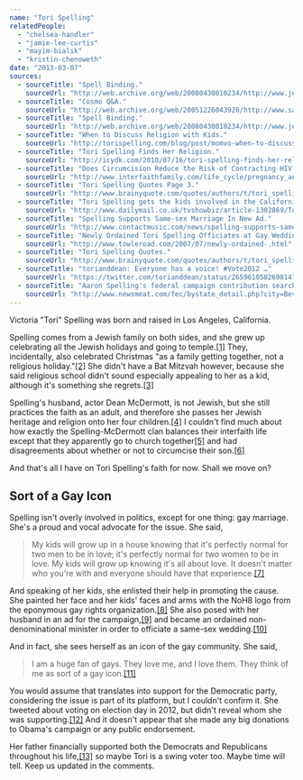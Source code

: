 ```yaml
---
name: "Tori Spelling"
relatedPeople:
  - "chelsea-handler"
  - "jamie-lee-curtis"
  - "mayim-bialik"
  - "kristin-chenoweth"
date: "2013-03-07"
sources:
  - sourceTitle: "Spell Binding."
    sourceUrl: "http://web.archive.org/web/20080430010234/http://www.jewishjournal.com/home/preview.php?id=8179"
  - sourceTitle: "Cosmo Q&A."
    sourceUrl: "http://web.archive.org/web/20051226043926/http://www.safesearching.com/2k/greenroom/torispelling/more/cosmo.shtml"
  - sourceTitle: "Spell Binding."
    sourceUrl: "http://web.archive.org/web/20080430010234/http://www.jewishjournal.com/home/preview.php?id=8179"
  - sourceTitle: "When to Discuss Religion with Kids."
    sourceUrl: "http://torispelling.com/blog/post/momvo-when-to-discuss-religion-with-kids"
  - sourceTitle: "Tori Spelling Finds Her Religion."
    sourceUrl: "http://icydk.com/2010/07/16/tori-spelling-finds-her-religion/"
  - sourceTitle: "Does Circumcision Reduce the Risk of Contracting HIV."
    sourceUrl: "http://www.interfaithfamily.com/life_cycle/pregnancy_and_birth_ceremonies/Does_Circumcision_Reduce_the_Risk_of_Contracting_HIV.shtml"
  - sourceTitle: "Tori Spelling Quotes Page 3."
    sourceUrl: "http://www.brainyquote.com/quotes/authors/t/tori_spelling_3.html"
  - sourceTitle: "Tori Spelling gets the kids involved in the California same-sex marriage campaign."
    sourceUrl: "http://www.dailymail.co.uk/tvshowbiz/article-1302869/Tori-Spelling-gets-kids-involved-California-sex-marriage-campaign.html"
  - sourceTitle: "Spelling Supports Same-sex Marriage In New Ad."
    sourceUrl: "http://www.contactmusic.com/news/spelling-supports-same-sex-marriage-in-new-ad_1158631"
  - sourceTitle: "Newly Ordained Tori Spelling Officiates at Gay Wedding."
    sourceUrl: "http://www.towleroad.com/2007/07/newly-ordained-.html"
  - sourceTitle: "Tori Spelling Quotes."
    sourceUrl: "http://www.brainyquote.com/quotes/authors/t/tori_spelling.html"
  - sourceTitle: "torianddean: Everyone has a voice! #Vote2012 …"
    sourceUrl: "https://twitter.com/torianddean/status/265961058269814785"
  - sourceTitle: "Aaron Spelling's federal campaign contribution search results."
    sourceUrl: "http://www.newsmeat.com/fec/bystate_detail.php?city=Beverly+Hills&st=CA&last=SPELLING&first=AARON"
---
```


Victoria "Tori" Spelling was born and raised in Los Angeles, California.

Spelling comes from a Jewish family on both sides, and she grew up celebrating all the Jewish holidays and going to temple.<a class="source-citation" href="http://web.archive.org/web/20080430010234/http://www.jewishjournal.com/home/preview.php?id=8179" title="Spell Binding.">[1]</a> They, incidentally, also celebrated Christmas "as a family getting together, not a religious holiday."<a class="source-citation" href="http://web.archive.org/web/20051226043926/http://www.safesearching.com/2k/greenroom/torispelling/more/cosmo.shtml" title="Cosmo Q&amp;A.">[2]</a> She didn't have a Bat Mitzvah however, because she said religious school didn't sound especially appealing to her as a kid, although it's something she regrets.<a class="source-citation" href="http://web.archive.org/web/20080430010234/http://www.jewishjournal.com/home/preview.php?id=8179" title="Spell Binding.">[3]</a>

Spelling's husband, actor Dean McDermott, is not Jewish, but she still practices the faith as an adult, and therefore she passes her Jewish heritage and religion onto her four children.<a class="source-citation" href="http://torispelling.com/blog/post/momvo-when-to-discuss-religion-with-kids" title="When to Discuss Religion with Kids.">[4]</a> I couldn't find much about how exactly the Spelling-McDermott clan balances their interfaith life except that they apparently go to church together<a class="source-citation" href="http://icydk.com/2010/07/16/tori-spelling-finds-her-religion/" title="Tori Spelling Finds Her Religion.">[5]</a> and had disagreements about whether or not to circumcise their son.<a class="source-citation" href="http://www.interfaithfamily.com/life_cycle/pregnancy_and_birth_ceremonies/Does_Circumcision_Reduce_the_Risk_of_Contracting_HIV.shtml" title="Does Circumcision Reduce the Risk of Contracting HIV.">[6]</a>

And that's all I have on Tori Spelling's faith for now. Shall we move on?


## Sort of a Gay Icon

Spelling isn't overly involved in politics, except for one thing: gay marriage. She's a proud and vocal advocate for the issue. She said,

>My kids will grow up in a house knowing that it's perfectly normal for two men to be in love; it's perfectly normal for two women to be in love. My kids will grow up knowing it's all about love. It doesn't matter who you're with and everyone should have that experience.<a class="source-citation" href="http://www.brainyquote.com/quotes/authors/t/tori_spelling_3.html" title="Tori Spelling Quotes Page 3.">[7]</a>

And speaking of her kids, she enlisted their help in promoting the cause. She painted her face and her kids' faces and arms with the NoH8 logo from the eponymous gay rights organization.<a class="source-citation" href="http://www.dailymail.co.uk/tvshowbiz/article-1302869/Tori-Spelling-gets-kids-involved-California-sex-marriage-campaign.html" title="Tori Spelling gets the kids involved in the California same-sex marriage campaign.">[8]</a> She also posed with her husband in an ad for the campaign,<a class="source-citation" href="http://www.contactmusic.com/news/spelling-supports-same-sex-marriage-in-new-ad_1158631" title="Spelling Supports Same-sex Marriage In New Ad.">[9]</a> and became an ordained non-denominational minister in order to officiate a same-sex wedding.<a class="source-citation" href="http://www.towleroad.com/2007/07/newly-ordained-.html" title="Newly Ordained Tori Spelling Officiates at Gay Wedding.">[10]</a>

And in fact, she sees herself as an icon of the gay community. She said,

>I am a huge fan of gays. They love me, and I love them. They think of me as sort of a gay icon.<a class="source-citation" href="http://www.brainyquote.com/quotes/authors/t/tori_spelling.html" title="Tori Spelling Quotes.">[11]</a>

You would assume that translates into support for the Democratic party, considering the issue is part of its platform, but I couldn't confirm it. She tweeted about voting on election day in 2012, but didn't reveal whom she was supporting.<a class="source-citation" href="https://twitter.com/torianddean/status/265961058269814785" title="torianddean: Everyone has a voice! #Vote2012 …">[12]</a> And it doesn't appear that she made any big donations to Obama's campaign or any public endorsement.

Her father financially supported both the Democrats and Republicans throughout his life,<a class="source-citation" href="http://www.newsmeat.com/fec/bystate_detail.php?city=Beverly+Hills&st=CA&last=SPELLING&first=AARON" title="Aaron Spelling&apos;s federal campaign contribution search results.">[13]</a> so maybe Tori is a swing voter too. Maybe time will tell. Keep us updated in the comments.